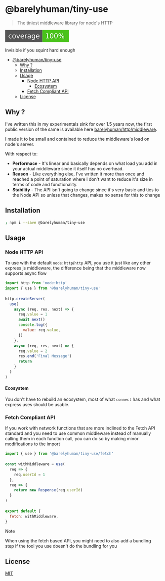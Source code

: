 # @barelyhuman/tiny-use

> The tiniest middleware library for node's HTTP

![Coverage](./docs/badges.svg)

Invisible if you squint hard enough

- [@barelyhuman/tiny-use](#barelyhumantiny-use)
  - [Why ?](#why-)
  - [Installation](#installation)
  - [Usage](#usage)
    - [Node HTTP API](#node-http-api)
      - [Ecosystem](#ecosystem)
    - [Fetch Compliant API](#fetch-compliant-api)
  - [License](#license)

## Why ?

I've written this in my experimentals sink for over 1.5 years now, the first
public version of the same is available here
[barelyhuman/http/middleware](https://github.com/barelyhuman/http/blob/b7ee273a0ba98bebd857ad7e8ee4324970629eb2/src/middleware.js).

I made it to be small and contained to reduce the middleware's load on node's
server.

With respect to:

- **Performace** - It's linear and basically depends on what load you add in
  your actual middleware since it itself has no overhead.
- **Reason** - Like everything else, I've written it more than once and reached
  a point of saturation where I don't want to reduce it's size in terms of code
  and functionality.
- **Stability** - The API isn't going to change since it's very basic and ties
  to the Node API so unless that changes, makes no sense for this to change

## Installation

```sh
; npm i --save @barelyhuman/tiny-use
```

## Usage

### Node HTTP API

To use with the default `node:http`/`http` API, you use it just like any other
express js middleware, the difference being that the middleware now supports
async flow

```js
import http from 'node:http'
import { use } from '@barelyhuman/tiny-use'

http.createServer(
  use(
    async (req, res, next) => {
      req.value = 1
      await next()
      console.log({
        value: req.value,
      })
    },
    async (req, res, next) => {
      req.value = 2
      res.end('Final Message')
      return
    }
  )
)
```

#### Ecosystem

You don't have to rebuild an ecosystem, most of what `connect` has and what
express uses should be usable.

### Fetch Compliant API

If you work with network functions that are more inclined to the Fetch API
standard and you need to use common middleware instead of manually calling them
in each function call, you can do so by making minor modifications to the import

```js
import { use } from '@barelyhuman/tiny-use/fetch'

const withMiddleware = use(
  req => {
    req.userId = 1
  },
  req => {
    return new Response(req.userId)
  }
)

export default {
  fetch: withMiddleware,
}
```

> [!NOTE]
> When using the fetch based API, you might need to also add a bundling step if
> the tool you use doesn't do the bundling for you

## License

[MIT](/LICENSE)
